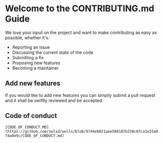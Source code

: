 # Welcome to the CONTRIBUTING.md Guide
We love your input on the project and want to make contributing as easy as possible, whether it's:

- Reporting an issue
- Discussing the current state of the code
- Submitting a fix
- Proposing new features
- Becoming a maintainer

## Add new features
If you would like to add new features you can simpily submit a pull request and it shall be swiftly reviewed and be accepted.

## Code of conduct
`[CODE_OF_CONDUCT.MD](https://github.com/zelxd/xellx/blob/9744eb021aee568187b238c0fca1e25a074a0e9c/CODE_OF_CONDUCT.md)`
